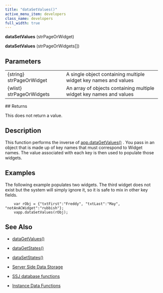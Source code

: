 ```yaml
---
title: "dataSetValues()"
active_menu_item: developers
class_name: developers
full_width: true
---
```



**dataSetValues** (strPageOrWidget)

**dataSetValues** (strPageOrWidgets[])

## Parameters

<table>
<tr>
<td width="186">
{string} strPageOrWidget

</td>
<td width="16">
</td>
<td width="678">
A single object containing multiple widget key names and values

</td>
</tr>
<tr>
<td width="186">
{wlist} strPageOrWidgets

</td>
<td width="16">
</td>
<td width="678">
An array of objects containing multiple widget key names and values

</td>
</tr>
</table>
## Returns

This does not return a value.

## Description

This function performs the inverse of [app.dataGetValues()](datagetvalues) . You pass in an object that is made up of key names that must correspond to Widget names. The value associated with each key is then used to populate those widgets.

## Examples

The following example populates two widgets. The third widget does not exist but the system will simply ignore it, so it is safe to mix in other key fields.

        var rObj = {"txtFirst":"Freddy", "txtLast":"May", "notAnACWidget":"rubbish"};
        vapp.dataSetValues(rObj);
   

## See Also

 - [dataGetValues()](datagetvalues)

 - [dataGetStates()](datagetstates)

 - [dataSetStates()](datasetstates)

 - [Server Side Data Storage](../../../data-storage/server-side-data-storage/)

 - [SSJ database functions](../../../data-storage/server-side-data-storage/)

 - [Instance Data Functions](../instance-data-functions/)

